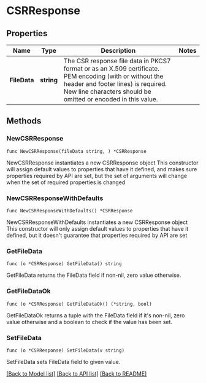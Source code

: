 # CSRResponse

## Properties

Name | Type | Description | Notes
------------ | ------------- | ------------- | -------------
**FileData** | **string** | The CSR response file data in PKCS7 format or as an X.509 certificate. PEM encoding (with or without the header and footer lines) is required. New line characters should be omitted or encoded in this value. | 

## Methods

### NewCSRResponse

`func NewCSRResponse(fileData string, ) *CSRResponse`

NewCSRResponse instantiates a new CSRResponse object
This constructor will assign default values to properties that have it defined,
and makes sure properties required by API are set, but the set of arguments
will change when the set of required properties is changed

### NewCSRResponseWithDefaults

`func NewCSRResponseWithDefaults() *CSRResponse`

NewCSRResponseWithDefaults instantiates a new CSRResponse object
This constructor will only assign default values to properties that have it defined,
but it doesn't guarantee that properties required by API are set

### GetFileData

`func (o *CSRResponse) GetFileData() string`

GetFileData returns the FileData field if non-nil, zero value otherwise.

### GetFileDataOk

`func (o *CSRResponse) GetFileDataOk() (*string, bool)`

GetFileDataOk returns a tuple with the FileData field if it's non-nil, zero value otherwise
and a boolean to check if the value has been set.

### SetFileData

`func (o *CSRResponse) SetFileData(v string)`

SetFileData sets FileData field to given value.



[[Back to Model list]](../README.md#documentation-for-models) [[Back to API list]](../README.md#documentation-for-api-endpoints) [[Back to README]](../README.md)


